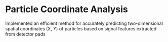# Particle Coordinate Analysis
Implemented an efficient method for accurately predicting two-dimensional spatial coordinates (X, Y) of particles based on signal features extracted from detector pads
